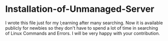 # Installation-of-Unmanaged-Server
I wrote this file just for my l;earning after many searching. Now it is available publicly for newbies so they don't have to spend a lot of time in searching of Linux Commands and Errors. I will be very happy with your contribution.
